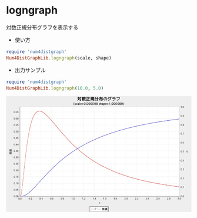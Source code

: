logngraph
=========
対数正規分布グラフを表示する

* 使い方

```ruby
require 'num4distgraph'
Num4DistGraphLib.logngraph(scale, shape)
```

* 出力サンプル

```ruby
require 'num4distgraph'
Num4DistGraphLib.logngraph(10.0, 5.0)
```
![logngraph](images/lognGraph.jpg)

